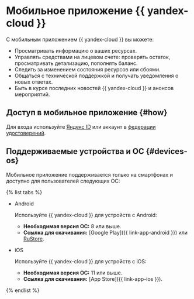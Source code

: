 # Мобильное приложение {{ yandex-cloud }}

С мобильным приложением {{ yandex-cloud }} вы можете: 
* Просматривать информацию о ваших ресурсах.
* Управлять средствами на лицевом счете: проверять остаток, просматривать детализацию, пополнять баланс.
* Следить за изменением состояния ресурсов или сбоями.
* Общаться с технической поддержкой и получать уведомления о новых ответах.
* Быть в курсе последних новостей {{ yandex-cloud }} и анонсов мероприятий.

## Доступ в мобильное приложение {#how}

Для входа используйте [Яндекс ID](../../iam/concepts/index.md#passport) или аккаунт в [федерации удостоверений](../../organization/concepts/add-federation.md).

## Поддерживаемые устройства и ОС {#devices-os}

Мобильное приложение поддерживается только на смартфонах и доступно для пользователей следующих ОС:

{% list tabs %}

- Android

  Используйте {{ yandex-cloud }} для устройств с Android:
  * **Необходимая версия ОС:** 8 или выше.
  * **Ссылка для скачивания:** [Google Play]({{ link-app-android }}) или [RuStore](https://apps.rustore.ru/app/ru.yandex.cloud).

- iOS

  Используйте {{ yandex-cloud }} для устройств с iOS:
  * **Необходимая версия ОС:** 11 или выше.
  * **Ссылка для скачивания:** [App Store]({{ link-app-ios }}).

{% endlist %}


